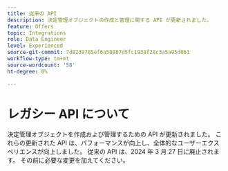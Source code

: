 ```yaml
---
title: 従来の API
description: 決定管理オブジェクトの作成と管理に関する API が更新されました。
feature: Offers
topic: Integrations
role: Data Engineer
level: Experienced
source-git-commit: 7d8239785ef6a50887d5fc1938f28c3a5a95d061
workflow-type: tm+mt
source-wordcount: '58'
ht-degree: 0%

---
```



# レガシー API について

決定管理オブジェクトを作成および管理するための API が更新されました。 これらの更新された API は、パフォーマンスが向上し、全体的なユーザーエクスペリエンスが向上しました。 従来の API は、2024 年 3 月 27 日に廃止されます。 その前に必要な変更を加えてください。
